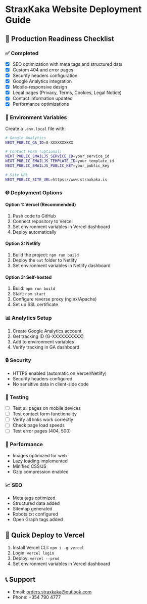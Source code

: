 # StraxKaka Website Deployment Guide

## 🚀 Production Readiness Checklist

### ✅ Completed
- [x] SEO optimization with meta tags and structured data
- [x] Custom 404 and error pages
- [x] Security headers configuration
- [x] Google Analytics integration
- [x] Mobile-responsive design
- [x] Legal pages (Privacy, Terms, Cookies, Legal Notice)
- [x] Contact information updated
- [x] Performance optimizations

### 🔧 Environment Variables
Create a `.env.local` file with:
```bash
# Google Analytics
NEXT_PUBLIC_GA_ID=G-XXXXXXXXXX

# Contact Form (optional)
NEXT_PUBLIC_EMAILJS_SERVICE_ID=your_service_id
NEXT_PUBLIC_EMAILJS_TEMPLATE_ID=your_template_id
NEXT_PUBLIC_EMAILJS_PUBLIC_KEY=your_public_key

# Site URL
NEXT_PUBLIC_SITE_URL=https://www.straxkaka.is
```

### 🌐 Deployment Options

#### Option 1: Vercel (Recommended)
1. Push code to GitHub
2. Connect repository to Vercel
3. Set environment variables in Vercel dashboard
4. Deploy automatically

#### Option 2: Netlify
1. Build the project: `npm run build`
2. Deploy the `out` folder to Netlify
3. Set environment variables in Netlify dashboard

#### Option 3: Self-hosted
1. Build: `npm run build`
2. Start: `npm start`
3. Configure reverse proxy (nginx/Apache)
4. Set up SSL certificate

### 📊 Analytics Setup
1. Create Google Analytics account
2. Get tracking ID (G-XXXXXXXXXX)
3. Add to environment variables
4. Verify tracking in GA dashboard

### 🔒 Security
- HTTPS enabled (automatic on Vercel/Netlify)
- Security headers configured
- No sensitive data in client-side code

### 📱 Testing
- [ ] Test all pages on mobile devices
- [ ] Test contact form functionality
- [ ] Verify all links work correctly
- [ ] Check page load speeds
- [ ] Test error pages (404, 500)

### 🎯 Performance
- Images optimized for web
- Lazy loading implemented
- Minified CSS/JS
- Gzip compression enabled

### 📈 SEO
- Meta tags optimized
- Structured data added
- Sitemap generated
- Robots.txt configured
- Open Graph tags added

## 🚀 Quick Deploy to Vercel

1. Install Vercel CLI: `npm i -g vercel`
2. Login: `vercel login`
3. Deploy: `vercel --prod`
4. Set environment variables in Vercel dashboard

## 📞 Support
- Email: orders.straxkaka@outlook.com
- Phone: +354 790 4777

